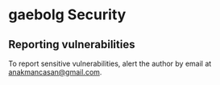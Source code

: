 # gaebolg Security

## Reporting vulnerabilities

To report sensitive vulnerabilities, alert the author by email at anakmancasan@gmail.com.